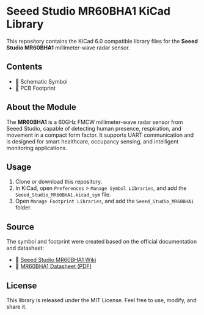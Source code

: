 # Seeed Studio MR60BHA1 KiCad Library

This repository contains the KiCad 6.0 compatible library files for the **Seeed Studio MR60BHA1** millimeter-wave radar sensor.

## Contents

- 🧩 Schematic Symbol  
- 📐 PCB Footprint  

## About the Module

The **MR60BHA1** is a 60GHz FMCW millimeter-wave radar sensor from Seeed Studio, capable of detecting human presence, respiration, and movement in a compact form factor. It supports UART communication and is designed for smart healthcare, occupancy sensing, and intelligent monitoring applications.

## Usage

1. Clone or download this repository.
2. In KiCad, open `Preferences` > `Manage Symbol Libraries`, and add the `Seeed_Studio_MR60BHA1.kicad_sym` file.
3. Open `Manage Footprint Libraries`, and add the `Seeed_Studio_MR60BHA1` folder.

## Source

The symbol and footprint were created based on the official documentation and datasheet:
- 📄 [Seeed Studio MR60BHA1 Wiki](https://wiki.seeedstudio.com/MR60BHA1/)
- 📘 [MR60BHA1 Datasheet (PDF)](https://files.seeedstudio.com/wiki/60GHzradar/Breathing-and-Heartbeat-Radar-Sensor-Datasheet1.pdf)

## License

This library is released under the MIT License. Feel free to use, modify, and share it.
